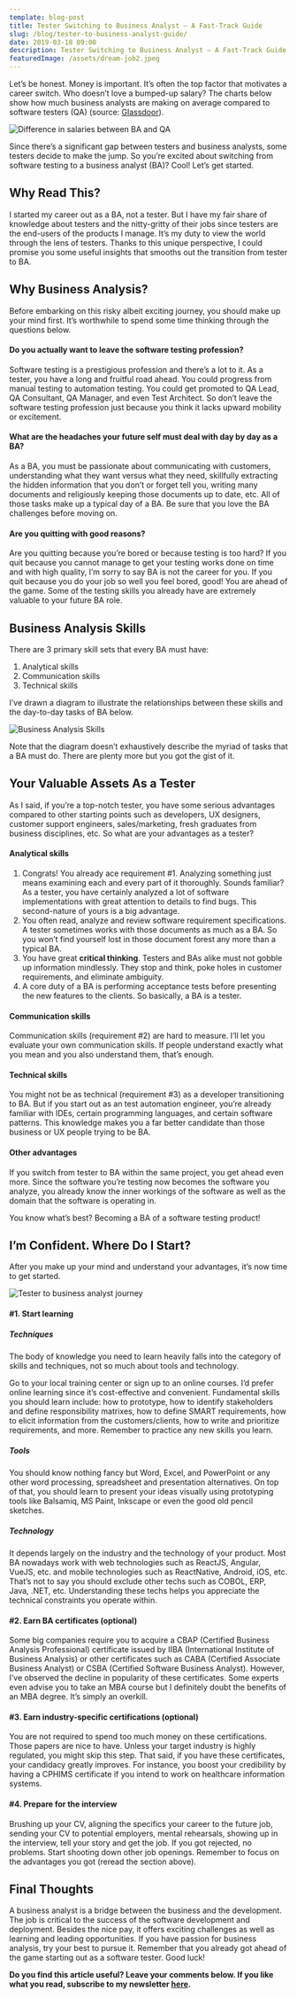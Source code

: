 ```yaml
---
template: blog-post
title: Tester Switching to Business Analyst – A Fast-Track Guide
slug: /blog/tester-to-business-analyst-guide/
date: 2019-03-18 09:00
description: Tester Switching to Business Analyst – A Fast-Track Guide
featuredImage: /assets/dream-job2.jpeg
---
```

Let’s be honest. Money is important. It’s often the top factor that motivates a career switch. Who doesn’t love a bumped-up salary? The charts below show how much business analysts are making on average compared to software testers (QA) (source: [Glassdoor](https://www.glassdoor.com/Salaries)).

![Difference in salaries between BA and QA](/assets/salaries.png "Difference in salaries between BA and QA")

Since there’s a significant gap between testers and business analysts, some testers decide to make the jump. So you’re excited about switching from software testing to a business analyst (BA)? Cool! Let’s get started.

## Why Read This?

I started my career out as a BA, not a tester. But I have my fair share of knowledge about testers and the nitty-gritty of their jobs since testers are the end-users of the products I manage. It’s my duty to view the world through the lens of testers. Thanks to this unique perspective, I could promise you some useful insights that smooths out the transition from tester to BA.

## Why Business Analysis?

Before embarking on this risky albeit exciting journey, you should make up your mind first. It’s worthwhile to spend some time thinking through the questions below.

#### Do you actually want to leave the software testing profession?

Software testing is a prestigious profession and there’s a lot to it. As a tester, you have a long and fruitful road ahead. You could progress from manual testing to automation testing. You could get promoted to QA Lead, QA Consultant, QA Manager, and even Test Architect. So don’t leave the software testing profession just because you think it lacks upward mobility or excitement.

#### What are the headaches your future self must deal with day by day as a BA?

As a BA, you must be passionate about communicating with customers, understanding what they want versus what they need, skillfully extracting the hidden information that you don’t or forget tell you, writing many documents and religiously keeping those documents up to date, etc. All of those tasks make up a typical day of a BA. Be sure that you love the BA challenges before moving on.

#### Are you quitting with good reasons?

Are you quitting because you’re bored or because testing is too hard? If you quit because you cannot manage to get your testing works done on time and with high quality, I’m sorry to say BA is not the career for you. If you quit because you do your job so well you feel bored, good! You are ahead of the game. Some of the testing skills you already have are extremely valuable to your future BA role.

## Business Analysis Skills

There are 3 primary skill sets that every BA must have:

1. Analytical skills
2. Communication skills
3. Technical skills

I’ve drawn a diagram to illustrate the relationships between these skills and the day-to-day tasks of BA below.

![Business Analysis Skills](/assets/business-analysis-skills-diagram.jpg "Business Analysis Skills")

Note that the diagram doesn’t exhaustively describe the myriad of tasks that a BA must do. There are plenty more but you got the gist of it.

## Your Valuable Assets As a Tester

As I said, if you’re a top-notch tester, you have some serious advantages compared to other starting points such as developers, UX designers, customer support engineers, sales/marketing, fresh graduates from business disciplines, etc. So what are your advantages as a tester?

#### Analytical skills

1. Congrats! You already ace requirement #1. Analyzing something just means examining each and every part of it thoroughly. Sounds familiar? As a tester, you have certainly analyzed a lot of software implementations with great attention to details to find bugs. This second-nature of yours is a big advantage.
2. You often read, analyze and review software requirement specifications. A tester sometimes works with those documents as much as a BA. So you won’t find yourself lost in those document forest any more than a typical BA.
3. You have great **critical thinking**. Testers and BAs alike must not gobble up information mindlessly. They stop and think, poke holes in customer requirements, and eliminate ambiguity.
4. A core duty of a BA is performing acceptance tests before presenting the new features to the clients. So basically, a BA is a tester.

#### Communication skills

Communication skills (requirement #2) are hard to measure. I’ll let you evaluate your own communication skills. If people understand exactly what you mean and you also understand them, that’s enough.

#### Technical skills

You might not be as technical (requirement #3) as a developer transitioning to BA. But if you start out as an test automation engineer, you’re already familiar with IDEs, certain programming languages, and certain software patterns. This knowledge makes you a far better candidate than those business or UX people trying to be BA.

#### Other advantages

If you switch from tester to BA within the same project, you get ahead even more. Since the software you’re testing now becomes the software you analyze, you already know the inner workings of the software as well as the domain that the software is operating in.

You know what’s best? Becoming a BA of a software testing product!

## I’m Confident. Where Do I Start?

After you make up your mind and understand your advantages, it’s now time to get started.

![Tester to business analyst journey](/assets/tester-to-ba.png "Tester to business analyst journey")



#### \#1. Start learning

##### Techniques

The body of knowledge you need to learn heavily falls into the category of skills and techniques, not so much about tools and technology.

Go to your local training center or sign up to an online courses. I’d prefer online learning since it’s cost-effective and convenient. Fundamental skills you should learn include: how to prototype, how to identify stakeholders and define responsibility matrixes, how to define SMART requirements, how to elicit information from the customers/clients, how to write and prioritize requirements, and more. Remember to practice any new skills you learn.

##### Tools

You should know nothing fancy but Word, Excel, and PowerPoint or any other word processing, spreadsheet and presentation alternatives. On top of that, you should learn to present your ideas visually using prototyping tools like Balsamiq, MS Paint, Inkscape or even the good old pencil sketches.

##### Technology

It depends largely on the industry and the technology of your product. Most BA nowadays work with web technologies such as ReactJS, Angular, VueJS, etc. and mobile technologies such as ReactNative, Android, iOS, etc. That’s not to say you should exclude other techs such as COBOL, ERP, Java, .NET, etc. Understanding these techs helps you appreciate the technical constraints you operate within.

#### \#2. Earn BA certificates (optional)

Some big companies require you to acquire a CBAP (Certified Business Analysis Professional) certificate issued by IIBA (International Institute of Business Analysis) or other certificates such as CABA (Certified Associate Business Analyst) or CSBA (Certified Software Business Analyst). However, I’ve observed the decline in popularity of these certificates. Some experts even advise you to take an MBA course but I definitely doubt the benefits of an MBA degree. It’s simply an overkill.

#### \#3. Earn industry-specific certifications (optional)

You are not required to spend too much money on these certifications. Those papers are nice to have. Unless your target industry is highly regulated, you might skip this step. That said, if you have these certificates, your candidacy greatly improves. For instance, you boost your credibility by having a CPHIMS certificate if you intend to work on healthcare information systems.

#### \#4. Prepare for the interview

Brushing up your CV, aligning the specifics your career to the future job, sending your CV to potential employers, mental rehearsals, showing up in the interview, tell your story and get the job. If you got rejected, no problems. Start shooting down other job openings. Remember to focus on the advantages you got (reread the section above).

## Final Thoughts

A business analyst is a bridge between the business and the development. The job is critical to the success of the software development and deployment. Besides the nice pay, it offers exciting challenges as well as learning and leading opportunities. If you have passion for business analysis, try your best to pursue it. Remember that you already got ahead of the game starting out as a software tester. Good luck!

**Do you find this article useful? Leave your comments below. If you like what you read, subscribe to my newsletter [here](https://thucldnguyen.com/newsletter-subscription/).**